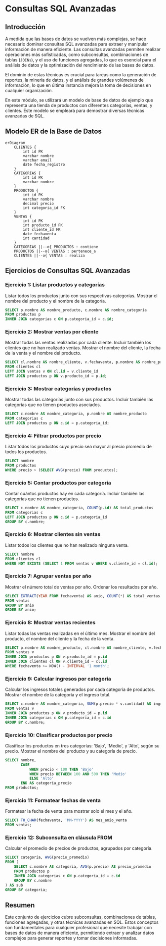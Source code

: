 

# Consultas SQL Avanzadas

## Introducción

A medida que las bases de datos se vuelven más complejas, se hace necesario dominar consultas SQL avanzadas para extraer y manipular información de manera eficiente. Las consultas avanzadas permiten realizar operaciones más sofisticadas, como subconsultas, combinaciones de tablas (`JOINs`), y el uso de funciones agregadas, lo que es esencial para el análisis de datos y la optimización del rendimiento de las bases de datos.

El dominio de estas técnicas es crucial para tareas como la generación de reportes, la minería de datos, y el análisis de grandes volúmenes de información, lo que en última instancia mejora la toma de decisiones en cualquier organización.

En este módulo, se utilizará un modelo de base de datos de ejemplo que representa una tienda de productos con diferentes categorías, ventas, y clientes. Este modelo se empleará para demostrar diversas técnicas avanzadas de SQL.

## Modelo ER de la Base de Datos

```mermaid
erDiagram
    CLIENTES {
        int id PK
        varchar nombre
        varchar email
        date fecha_registro
    }
    CATEGORIAS {
        int id PK
        varchar nombre
    }
    PRODUCTOS {
        int id PK
        varchar nombre
        decimal precio
        int categoria_id FK
    }
    VENTAS {
        int id PK
        int producto_id FK
        int cliente_id FK
        date fechaventa
        int cantidad
    }
    CATEGORIAS ||--o{ PRODUCTOS : contiene
    PRODUCTOS ||--o{ VENTAS : pertenece_a
    CLIENTES ||--o{ VENTAS : realiza
```

## Ejercicios de Consultas SQL Avanzadas

### Ejercicio 1: Listar productos y categorías

Listar todos los productos junto con sus respectivas categorías. Mostrar el nombre del producto y el nombre de la categoría.

```sql
SELECT p.nombre AS nombre_producto, c.nombre AS nombre_categoria
FROM productos p
INNER JOIN categorias c ON p.categoria_id = c.id;
```

### Ejercicio 2: Mostrar ventas por cliente

Mostrar todas las ventas realizadas por cada cliente. Incluir también los clientes que no han realizado ventas. Mostrar el nombre del cliente, la fecha de la venta y el nombre del producto.

```sql
SELECT cl.nombre AS nombre_cliente, v.fechaventa, p.nombre AS nombre_producto
FROM clientes cl
LEFT JOIN ventas v ON cl.id = v.cliente_id
LEFT JOIN productos p ON v.producto_id = p.id;
```

### Ejercicio 3: Mostrar categorías y productos

Mostrar todas las categorías junto con sus productos. Incluir también las categorías que no tienen productos asociados.

```sql
SELECT c.nombre AS nombre_categoria, p.nombre AS nombre_producto
FROM categorias c
LEFT JOIN productos p ON c.id = p.categoria_id;
```

### Ejercicio 4: Filtrar productos por precio

Listar todos los productos cuyo precio sea mayor al precio promedio de todos los productos.

```sql
SELECT nombre
FROM productos
WHERE precio > (SELECT AVG(precio) FROM productos);
```

### Ejercicio 5: Contar productos por categoría

Contar cuántos productos hay en cada categoría. Incluir también las categorías que no tienen productos.

```sql
SELECT c.nombre AS nombre_categoria, COUNT(p.id) AS total_productos
FROM categorias c
LEFT JOIN productos p ON c.id = p.categoria_id
GROUP BY c.nombre;
```

### Ejercicio 6: Mostrar clientes sin ventas

Listar todos los clientes que no han realizado ninguna venta.

```sql
SELECT nombre
FROM clientes cl
WHERE NOT EXISTS (SELECT 1 FROM ventas v WHERE v.cliente_id = cl.id);
```

### Ejercicio 7: Agrupar ventas por año

Mostrar el número total de ventas por año. Ordenar los resultados por año.

```sql
SELECT EXTRACT(YEAR FROM fechaventa) AS anio, COUNT(*) AS total_ventas
FROM ventas
GROUP BY anio
ORDER BY anio;
```

### Ejercicio 8: Mostrar ventas recientes

Listar todas las ventas realizadas en el último mes. Mostrar el nombre del producto, el nombre del cliente y la fecha de la venta.

```sql
SELECT p.nombre AS nombre_producto, cl.nombre AS nombre_cliente, v.fechaventa
FROM ventas v
INNER JOIN productos p ON v.producto_id = p.id
INNER JOIN clientes cl ON v.cliente_id = cl.id
WHERE fechaventa >= NOW() - INTERVAL '1 month';
```

### Ejercicio 9: Calcular ingresos por categoría

Calcular los ingresos totales generados por cada categoría de productos. Mostrar el nombre de la categoría y el ingreso total.

```sql
SELECT c.nombre AS nombre_categoria, SUM(p.precio * v.cantidad) AS ingreso_total
FROM ventas v
INNER JOIN productos p ON v.producto_id = p.id
INNER JOIN categorias c ON p.categoria_id = c.id
GROUP BY c.nombre;
```

### Ejercicio 10: Clasificar productos por precio

Clasificar los productos en tres categorías: 'Bajo', 'Medio', y 'Alto', según su precio. Mostrar el nombre del producto y su categoría de precio.

```sql
SELECT nombre,
       CASE
           WHEN precio < 100 THEN 'Bajo'
           WHEN precio BETWEEN 100 AND 500 THEN 'Medio'
           ELSE 'Alto'
       END AS categoria_precio
FROM productos;
```

### Ejercicio 11: Formatear fechas de venta

Formatear la fecha de venta para mostrar solo el mes y el año.

```sql
SELECT TO_CHAR(fechaventa, 'MM-YYYY') AS mes_anio_venta
FROM ventas;
```

### Ejercicio 12: Subconsulta en cláusula FROM

Calcular el promedio de precios de productos, agrupados por categoría.

```sql
SELECT categoria, AVG(precio_promedio)
FROM (
    SELECT c.nombre AS categoria, AVG(p.precio) AS precio_promedio
    FROM productos p
    INNER JOIN categorias c ON p.categoria_id = c.id
    GROUP BY c.nombre
) AS sub
GROUP BY categoria;
```

## Resumen

Este conjunto de ejercicios cubre subconsultas, combinaciones de tablas, funciones agregadas, y otras técnicas avanzadas en SQL. Estos conceptos son fundamentales para cualquier profesional que necesite trabajar con bases de datos de manera eficiente, permitiendo extraer y analizar datos complejos para generar reportes y tomar decisiones informadas.
